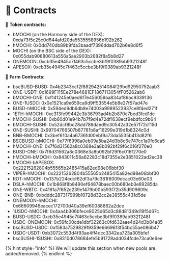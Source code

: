 # 📄  Contracts

📄 **Token contracts:**

* bMOCHI \(on the Harmony side of the DEX\): 0xda73f5c25c0d644afd20da5535558956b192b262
* hMOCHI: 0x0dd740db89b9fda3baadf7396ddad702b6e8d6f5
* MOCHI \(on the BSC side of the DEX\): 0x055dab90880613a556a5ae2903b2682f8a5b8d27
* ONEMOON: 0xcb35e4945c7f463c5ccbe3bf9f0389ab9321248f
* APESOX: 0xcb35e4945c7f463c5ccbe3bf9f0389ab9321248f

📄 **Farm Contracts:**

* bscBUSD-BUSD: 0x4b2343ccf2f882942514084f29bd92950752aab3
* ONE-USDT: 0x1699F115Ee278e4681EF1867113054fF05262ab6
* bMOCHI-ONE: 0xf141245e0aed6f7e456059aa834af89ac9339136
* ONE-1USDC: 0x0e1521ca9e659ca9d9ff53554e5b8e27f57ad47e
* BUSD-hMOCHI: 0x594ed9db6db8e74003a9989523937ce8f4ed271f
* 1ETH-hMOCHI: 0xc313fe99442e3b36793ad4b2b870c7bed3fcd1de
* hMOCHI-SUSHI: 0xb60d01e94b7b7f9d4e72df1638ecf9ebdfcc9b64
* bMOCHI-SUSHI: 0x52dcf8bc28dd789daed9c30542a32e57f72cf15d
* ONE-SUSHI: 0x99704766507b87781b8af16299e319d1b8324c0d
* BNB-BMOCHI: 0x3bef610a4a6736fd00ebf9a73da5535b413d82f6
* BSCBUSD-bMOCHI: 0x77f6998a0eb09a5ba24d3b8c6e747cc1a0fc6ca5
* hMOCHI-ONE: 0x7f6d31562a8c0368e3a8b092bf29f6c016f270e0
* BUSD-ONE: 0x7f6d31562a8c0368e3a8b092bf29f6c016f270e0
* hMOCHI-bMOCHI: 0x843011c56a62283c18d7355e2e3851022ad2ec38
* hMOCHI-bAPESOX: 0x22215262804b55565b2485415a82ed98e06bbf30
* VIPER-hMOCHI: 0x22215262804b55565b2485415a82ed98e06bbf30
* ROT-hMOCHI: 0x137b224edcf62df3a79c381f8009dcac03e60e03
* DSLA-hMOCHI: 0x1b868f8b8490ef64878baec00b680eb3e89285da
* ONE-WBTC: 0x4161a7f652e239e1479b00b593f72b35d909609c
* ONE-BNB: 0xbdddc287317999b10728d32cc2e38555c431d5de
* ONEMOON-hMOCHI: 0x66609946eacec172700d40a39ef60088862a2dce
* 1USDC-hMOCHI: 0x4aa4b306bfece9025d65d3c88d81349d19f5d67c
* BUSD-USDC: 0xcb35e4945c7f463c5ccbe3bf9f0389ab9321248f
* USDC-ONEMOON: 0x59fc00cde1dbf32263c0fd632aae4d24d3b84a85
* bscBUSD-USDC: 0xf583a7529829f9359e66696f3f54bc55ae086b47
* USDC-USDT: 0xb3072c553d4f93ae4ff4dcc3342ea723a305bfef
* bscSUSHI-1SUSHI: 0x8310d078684efe5b91728add034fcde73ca0e6ee

{% hint style="info" %}
We will update this section when new pools are added/removed.
{% endhint %}

